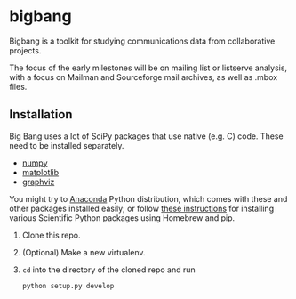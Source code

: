 bigbang
=======

Bigbang is a toolkit for studying communications data from collaborative projects.

The focus of the early milestones will be on mailing list or listserve analysis,
  with a focus on Mailman and Sourceforge mail archives, as well as .mbox files.

Installation
------------

Big Bang uses a lot of SciPy packages that use native (e.g. C) code.
These need to be installed separately.

* [numpy](http://docs.scipy.org/doc/numpy/user/install.html)
* [matplotlib](http://matplotlib.org/users/installing.html)
* [graphviz](http://www.graphviz.org/)

You might try to [Anaconda](https://store.continuum.io/cshop/anaconda/) Python distribution, which comes with these and other packages installed easily; or follow [these instructions](http://www.lowindata.com/2013/installing-scientific-python-on-mac-os-x/) for installing various Scientific Python packages using Homebrew and pip.

1. Clone this repo.

2. (Optional) Make a new virtualenv.

3. `cd` into the directory of the cloned repo and run

    `python setup.py develop `
 
